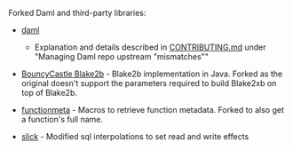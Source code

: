 Forked Daml and third-party libraries:

- [daml](https://github.com/digital-asset/daml)
  - Explanation and details described in [CONTRIBUTING.md](../CONTRIBUTING.md) under "Managing Daml repo upstream "mismatches""

- [BouncyCastle Blake2b](http://git.bouncycastle.org/repositories/bc-java) - Blake2b implementation in Java. Forked as the original doesn't support the parameters required to build Blake2xb on top of Blake2b.

- [functionmeta](https://github.com/katlasik/functionmeta) - Macros to retrieve function metadata. Forked to also get a function's full name.

- [slick](https://github.com/slick/slick) - Modified sql interpolations to set read and write effects
